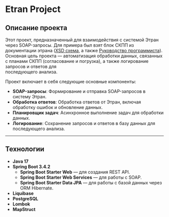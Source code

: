 # Etran Project

## Описание проекта

Этот проект, предназначенный для взаимодействия с системой Этран через SOAP-запросы. Для примера был взят блок СКПП из документации этрана ([XSD схема](EtranSKPP.xsd), а также [Руководство программиста](RPr_Programmnoe_obespechenie_vzaimodeystviya_s_ASU_GO_19122024.doc)).  
Основная цель проекта — автоматизация обработки данных, связанных с планами СКПП (согласование и погрузка), а также логирование запросов и ответов для   
последующего анализа.

Проект включает в себя следующие основные компоненты:

- **SOAP-запросы**: Формирование и отправка SOAP-запросов в систему Этран.
- **Обработка ответов**: Обработка ответов от Этран, включая обработку ошибок и обновление данных.
- **Планировщик задач**: Асинхронное выполнение задач для обработки данных.
- **Логирование**: Сохранение запросов и ответов в базу данных для последующего анализа.

---

## Технологии

- **Java 17**
- **Spring Boot 3.4.2**
    - **Spring Boot Starter Web** — для создания REST API.
    - **Spring Boot Starter Web Services** — для работы с SOAP.
    - **Spring Boot Starter Data JPA** — для работы с базой данных через ORM Hibernate.
- **Liquibase**
- **PostgreSQL**
- **Lombok**
- **MapStruct**